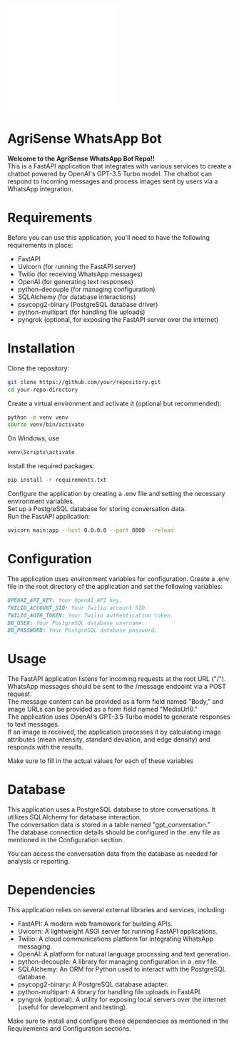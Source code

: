 ![AgriSense Logo](data/agri-logo.png)

#  **AgriSense WhatsApp Bot**
**Welcome to the AgriSense WhatsApp Bot Repo!!**  
This is a FastAPI application that integrates with various services to create a chatbot powered by OpenAI's GPT-3.5 Turbo model. The chatbot can respond to incoming messages and process images sent by users via a WhatsApp integration.

# **Requirements**  
Before you can use this application, you'll need to have the following requirements in place:

- FastAPI
- Uvicorn (for running the FastAPI server)  
- Twilio (for receiving WhatsApp messages)  
- OpenAI (for generating text responses)  
- python-decouple (for managing configuration)  
- SQLAlchemy (for database interactions)  
- psycopg2-binary (PostgreSQL database driver)  
- python-multipart (for handling file uploads)  
- pyngrok (optional, for exposing the FastAPI server over the internet)

# **Installation**  
Clone the repository:

```bash
git clone https://github.com/your/repository.git
cd your-repo-directory  
```

Create a virtual environment and activate it (optional but recommended):

```bash
python -m venv venv
source venv/bin/activate
```
On Windows, use
```bash
venv\Scripts\activate
``` 
Install the required packages:

```bash
pip install -r requirements.txt
```
Configure the application by creating a .env file and setting the necessary environment variables.  
Set up a PostgreSQL database for storing conversation data.  
Run the FastAPI application:

```bash
uvicorn main:app --host 0.0.0.0 --port 8000 --reload
```
# **Configuration**
The application uses environment variables for configuration. Create a .env file in the root directory of the application and set the following variables:  

```markdown 
OPENAI_API_KEY: Your OpenAI API key.
TWILIO_ACCOUNT_SID: Your Twilio account SID.
TWILIO_AUTH_TOKEN: Your Twilio authentication token.
DB_USER: Your PostgreSQL database username.
DB_PASSWORD: Your PostgreSQL database password.
```

# **Usage**
The FastAPI application listens for incoming requests at the root URL ("/").  
WhatsApp messages should be sent to the /message endpoint via a POST request.  
The message content can be provided as a form field named "Body," and image URLs can be provided as a form field named "MediaUrl0."  
The application uses OpenAI's GPT-3.5 Turbo model to generate responses to text messages.  
If an image is received, the application processes it by calculating image attributes (mean intensity, standard deviation, and edge density) and responds with the results.

Make sure to fill in the actual values for each of these variables

# **Database**
This application uses a PostgreSQL database to store conversations. It utilizes SQLAlchemy for database interaction.  
The conversation data is stored in a table named "gpt_conversation."   
The database connection details should be configured in the .env file as mentioned in the Configuration section.  

You can access the conversation data from the database as needed for analysis or reporting.

# **Dependencies**
This application relies on several external libraries and services, including:  

- FastAPI: A modern web framework for building APIs.
- Uvicorn: A lightweight ASGI server for running FastAPI applications.
- Twilio: A cloud communications platform for integrating WhatsApp messaging.
- OpenAI: A platform for natural language processing and text generation.
- python-decouple: A library for managing configuration in a .env file.
- SQLAlchemy: An ORM for Python used to interact with the PostgreSQL database.
- psycopg2-binary: A PostgreSQL database adapter.
- python-multipart: A library for handling file uploads in FastAPI.
- pyngrok (optional): A utility for exposing local servers over the internet (useful for development and testing).

Make sure to install and configure these dependencies as mentioned in the Requirements and Configuration sections.





